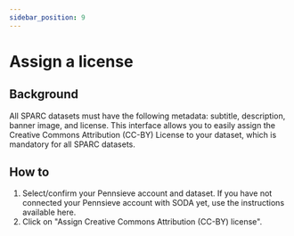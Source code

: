 ```yaml
---
sidebar_position: 9
---
```


# Assign a license

## Background

All SPARC datasets must have the following metadata: subtitle, description, banner image, and license. This interface allows you to easily assign the Creative Commons Attribution (CC-BY) License to your dataset, which is mandatory for all SPARC datasets.

## How to

1. Select/confirm your Pennsieve account and dataset. If you have not connected your Pennsieve account with SODA yet, use the instructions available here.
2. Click on "Assign Creative Commons Attribution (CC-BY) license".
